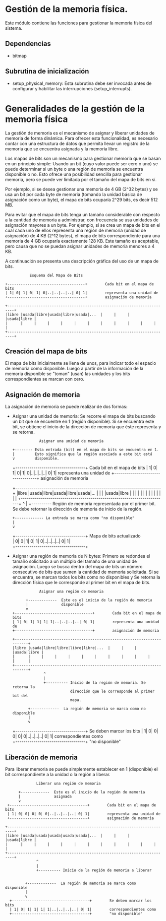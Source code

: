 # Gestión de la memoria física.

Este módulo contiene las funciones para gestionar la memoria física del
sistema.

## Dependencias
- bitmap

## Subrutina de inicialización
- setup_physical_memory: Esta subrutina debe ser invocada antes de
	configurar y habilitar las interrupciones (setup_interrupts).

# Generalidades de la gestión de la memoria física

La gestión de memoria es el mecanismo de asignar y liberar unidades de memoria 
de forma dinámica.  Para ofrecer esta funcionalidad, es necesario contar con 
una estructura de datos que permita llevar un registro de la memoria que se
encuentra asignada y la memoria libre.

Los mapas de bits son un mecanismo para gestionar memoria que se basan en un 
principio simple: Usando un bit (cuyo valor puede ser cero o uno) se puede
determinar si un byte o una región de memoria se encuentra disponible o no.
Esto ofrece una posibilidad sencilla para gestionar memoria, pero se puede
ver limitada por el tamaño del mapa de bits en sí.

Por ejemplo, si se desea gestionar una memoria de 4 GB (2^32 bytes) y se usa
un bit por cada byte de memoria (tomando la unidad básica de asignación como
un byte), el mapa de bits ocuparía 2^29 bits, es decir 512 MB.

Para evitar que el mapa de bits tenga un tamaño considerable con respecto a
la cantidad de memoria a administrar, con frecuencia se usa unidades
de asignación mayores a un byte. Por ejemplo, si se crea un mapa de bits
en el cual cada uno de ellos representa una región de memoria (unidad de
asignación) de 4 KB (2^12 bytes), el mapa de bits correspondiente para una
memoria de 4 GB ocuparía exactamente 128 KB. Este tamaño es aceptable, pero
causa que no se puedan asignar unidades de memoria menores a 4 KB.

A continuación se presenta una descripción gráfica del uso de un mapa de bits.

               Esquema del Mapa de Bits
 
    +-----------------------------------+        Cada bit en el mapa de bits
    | 1| 0| 1| 0| 1| 0|..|..|..|..| 0| 1|        representa una unidad de
    +-----------------------------------+        asignación de memoria  
     
    +-------------------------------------------------------------------------+
    |libre |usada|libre|usada|libre|usada|...  |     |     |     |usada|libre |
    |      |     |     |     |     |     |     |     |     |     |     |      |
    +-------------------------------------------------------------------------+

## Creación del mapa de bits

El mapa de bits inicialmente se llena de unos, para indicar todo el espacio
de memoria como disponible. Luego a partir de la información de la memoria
disponible se "toman" (usan) las unidades y los bits correspondientes se
marcan con cero.
 
## Asignación de memoria

La asignación de memoria se puede realizar de dos formas:

- Asignar una unidad de memoria: Se recorre el mapa de bits buscando 
  un bit que se encuentre en 1 (región disponible). Si se encuentra este bit,
  se obtiene el inicio de la dirección de memoria que éste representa y se 
  retorna.

                  Asignar una unidad de memoria
    
	  +-------- Esta entrada (bit) en el mapa de bits se encuentra en 1.
      |         Esto significa que la región asociada a este bit está
      v         disponible.  
     +-----------------------------------+        Cada bit en el mapa de bits
     | 1| 0| 1| 0| 1| 0|..|..|..|..| 0| 1|        representa una unidad de
     +-----------------------------------+        asignación de memoria  
     
    +-------------------------------------------------------------------------+
    |libre |usada|libre|usada|libre|usada|...  |     |     |     |usada|libre |
    |      |     |     |     |     |     |     |     |     |     |     |      |
    +-------------------------------------------------------------------------+
      ^
      |
      +---------- Región de memoria representada por el primer bit. Se debe 
                  retornar la dirección de memoria de inicio de la región.


      +------------- La entrada se marca como "no disponible"             
      |              
      v  
    +-----------------------------------+      Mapa de bits actualizado  
    | 0| 0| 1| 0| 1| 0|..|..|..|..| 0| 1|        
    +-----------------------------------+          
  
- Asignar una región de memoria de N bytes: Primero se redondea el tamaño 
  solicitado a un múltiplo del tamaño de una unidad de asignación. Luego se 
  busca dentro del mapa de bits un número consecutivo de bits que sumen la
  cantidad de memoria solicitada. Si se encuentra, se marcan todos los bits
  como no disponibles y Se retorna la dirección física que le corresponde al 
  primer bit en el mapa de bits. 

                  Asignar una región de memoria
                  
            +-------------  Este es el inicio de la región de memoria
            |               disponible
            v                
      +-----------------------------------+        Cada bit en el mapa de bits
      | 1| 0| 1| 1| 1| 1|..|..|..|..| 0| 1|        representa una unidad de
      +-----------------------------------+        asignación de memoria  
     
      +-------------------------------------------------------------------------+
      |libre |usada|libre|libre|libre|libre|...  |     |     |     |usada|libre |
      |      |     |     |     |     |     |     |     |     |     |     |      |
      +-------------------------------------------------------------------------+
                    ^
                    |
                    +---------- Inicio de la región de memoria. Se retorna la 
                                dirección que le corresponde al primer bit del
								mapa.

             +-------------  La región de memoria se marca como no disponible
             |               
             v                
     +-----------------------------------+        Se deben marcar los bits
     | 1| 0| 0| 0| 0| 0|..|..|..|..| 0| 1|        correspondientes como   
     +-----------------------------------+        "no disponible"   

## Liberación de memoria

Para liberar memoria se puede simplemente establecer en 1 (disponible) el bit
correspondiente a la unidad o la región a liberar. 

                  Liberar una región de memoria
                  
          +-------------  Este es el inicio de la región de memoria
          |               asignada
          v                
     +-----------------------------------+        Cada bit en el mapa de bits
     | 1| 0| 0| 0| 0| 0|..|..|..|..| 0| 1|        representa una unidad de
     +-----------------------------------+        asignación de memoria  
       
    +-------------------------------------------------------------------------+
    |libre |usada|usada|usada|usada|usada|...  |     |     |     |usada|libre |
    |      |     |     |     |     |     |     |     |     |     |     |      |
    +-------------------------------------------------------------------------+
                  ^
                  |
                  +---------- Inicio de la región de memoria a liberar
    
  
             +-------------  La región de memoria se marca como  disponible
             |               
             v                
      +-----------------------------------+        Se deben marcar los bits
      | 1| 0| 1| 1| 1| 1|..|..|..|..| 0| 1|        correspondientes como   
      +-----------------------------------+        "no disponible"   

